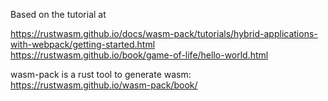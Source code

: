 Based on the tutorial at 

https://rustwasm.github.io/docs/wasm-pack/tutorials/hybrid-applications-with-webpack/getting-started.html  
https://rustwasm.github.io/book/game-of-life/hello-world.html

wasm-pack is a rust tool to generate wasm: https://rustwasm.github.io/wasm-pack/book/